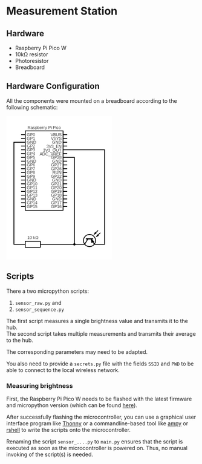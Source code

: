 # Measurement Station
## Hardware
- Raspberry Pi Pico W
- 10kΩ resistor
- Photoresistor
- Breadboard

## Hardware Configuration
All the components were mounted on a breadboard according to the following schematic:

![Circuit diagram](sensor_circuit.png)

## Scripts
There a two micropython scripts:
1. `sensor_raw.py` and
2. `sensor_sequence.py`

The first script measures a single brightness value and transmits it to the hub.<br>
The second script takes multiple measurements and transmits their average to the hub.

The corresponding parameters may need to be adapted.

You also need to provide a `secrets.py` file with the fields `SSID` and `PWD` to be able to connect to the local wireless network.

### Measuring brightness
First, the Raspberry Pi Pico W needs to be flashed with the latest firmware and micropython version (which can be found [here](https://micropython.org/download/rp2-pico-w/)).

After successfully flashing the microcontroller, you can use a graphical user interface program like [Thonny](https://thonny.org/) or a commandline-based tool like [ampy](https://pypi.org/project/adafruit-ampy/) or [rshell](https://pypi.org/project/rshell/) to write the scripts onto the microcontroller.

Renaming the script `sensor_....py` to `main.py` ensures that the script is executed as soon as the microcontroller is powered on. Thus, no manual invoking of the script(s) is needed.